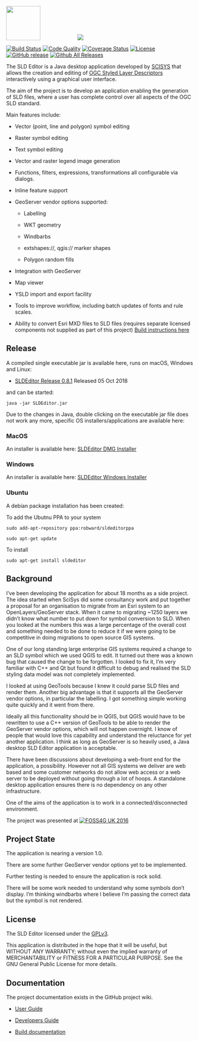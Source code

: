 <img src="https://github.com/robward-scisys/sldeditor/blob/master/doc/img/sldeditor-logo.png" height="92"><a href="http://gis.scisys.co.uk"><img src="http://www.scisys.co.uk/storage/template/img/logo-scisys.jpg" hspace="100"></a>

[![Build Status](https://img.shields.io/travis/robward-scisys/sldeditor/master.svg)](https://travis-ci.org/robward-scisys/sldeditor)
[![Code Quality](https://sonarcloud.io/api/project_badges/measure?project=robward-scisys_sldeditor&metric=alert_status)](https://sonarcloud.io/dashboard?id=robward-scisys_sldeditor)
[![Coverage Status](https://img.shields.io/coveralls/robward-scisys/sldeditor/master.svg)](https://coveralls.io/github/robward-scisys/sldeditor?branch=master)
[![License](https://img.shields.io/github/license/robward-scisys/sldeditor.svg)](https://github.com/robward-scisys/sldeditor/blob/master/LICENSE)
[![GitHub release](https://img.shields.io/github/release/robward-scisys/sldeditor.svg)](https://github.com/robward-scisys/sldeditor/releases/download/v0.8.0/SLDEditor.jar)
[![Github All Releases](https://img.shields.io/github/downloads/robward-scisys/sldeditor/total.svg)](https://github.com/robward-scisys/sldeditor/releases/download/v0.8.0/SLDEditor.jar)

The SLD Editor is a Java desktop application developed by [SCISYS](http://gis.scisys.co.uk) that allows the creation and editing of [OGC Styled Layer Descriptors](http://www.opengeospatial.org/standards/sld) interactively using a graphical user interface.<p>

The aim of the project is to develop an application enabling the generation of SLD files, where a user has complete control over all aspects of the OGC SLD standard.<p>
<p>

Main features include:

* Vector (point, line and polygon) symbol editing

* Raster symbol editing

* Text symbol editing

* Vector and raster legend image generation

* Functions, filters, expressions, transformations all configurable via dialogs.

* Inline feature support

* GeoServer vendor options supported:

  * Labelling

  * WKT geometry

  * Windbarbs

  * extshapes://, qgis:// marker shapes

  * Polygon random fills

* Integration with GeoServer

* Map viewer

* YSLD import and export facility

* Tools to improve workflow, including batch updates of fonts and rule scales.

* Ability to convert Esri MXD files to SLD files (requires separate licensed components not supplied as part of this project) [Build instructions here](https://github.com/robward-scisys/sldeditor/wiki/generatesld)

## Release

A compiled single executable jar is available here, runs on macOS, Windows and Linux:

* [SLDEditor Release 0.8.1](https://github.com/robward-scisys/sldeditor/releases/download/v0.8.1/SLDEditor.jar) Released 05 Oct 2018

and can be started:

    java -jar SLDEditor.jar

Due to the changes in Java, double clicking on the executable jar file does not work any more, specific OS installers/applications are available here:

### MacOS

An installer is available here: [SLDEditor DMG Installer](https://github.com/robward-scisys/sldeditor/releases/download/0.8.1/SLDEditor-Installer.dmg)

### Windows

An installer is available here: [SLDEditor Windows Installer](https://github.com/robward-scisys/sldeditor/releases/download/0.8.1/SLDEditor_installer.exe)

### Ubuntu

A debian package installation has been created:

To add the Ubutnu PPA to your system

    sudo add-apt-repository ppa:robward/sldeditorppa

    sudo apt-get update


To install

    sudo apt-get install sldeditor


## Background

I’ve been developing the application for about 18 months as a side project. The idea started when SciSys did some consultancy work and put together a proposal for an organisation to migrate from an Esri system to an OpenLayers/GeoServer stack. When it came to migrating ~1250 layers we didn’t know what number to put down for symbol conversion to SLD.  When you looked at the numbers this was a large percentage of the overall cost and something needed to be done to reduce it if we were going to be competitive in doing migrations to open source GIS systems.

One of our long standing large enterprise GIS systems required a change to an SLD symbol which we used QGIS to edit. It turned out there was a known bug that caused the change to be forgotten.  I looked to fix it, I’m very familiar with C++ and Qt but found it difficult to debug and realised the SLD styling data model was not completely implemented.

I looked at using GeoTools because I knew it could parse SLD files and render them. Another big advantage is that it supports all the GeoServer vendor options, in particular the labelling.  I got something simple working quite quickly and it went from there.

Ideally all this functionality should be in QGIS, but QGIS would have to be rewritten to use a C++ version of GeoTools to be able to render the GeoServer vendor options, which will not happen overnight.  I know of people that would love this capability and understand the reluctance for yet another application.  I think as long as GeoServer is so heavily used, a Java desktop SLD Editor application is acceptable.

There have been discussions about developing a web-front end for the application, a possibility. However not all GIS systems we deliver are web based and some customer networks do not allow web access or a web server to be deployed without going through a lot of hoops.  A standalone desktop application ensures there is no dependency on any other infrastructure.

One of the aims of the application is to work in a connected/disconnected environment.

The project was presented at [![FOSS4G UK 2016](http://uk.osgeo.org/foss4guk2016/images/foss4guk_2016_logo.png)](http://uk.osgeo.org/foss4guk2016/)

## Project State

The application is nearing a version 1.0.<p>

There are some further GeoServer vendor options yet to be implemented.

Further testing is needed to ensure the application is rock solid.

There will be some work needed to understand why some symbols don’t display. I’m thinking windbarbs where I believe I’m passing the correct data but the symbol is not rendered.

## License

The SLD Editor licensed under the [GPLv3](http://www.gnu.org/licenses/gpl-3.0.html).

This application is distributed in the hope that it will be useful, but WITHOUT ANY WARRANTY; without even the implied warranty of MERCHANTABILITY or FITNESS FOR A PARTICULAR PURPOSE.  See the GNU General Public License for more details.

## Documentation

The project documentation exists in the GitHub project wiki.

- [User Guide](https://github.com/robward-scisys/sldeditor/wiki/userguide)

- [Developers Guide](https://github.com/robward-scisys/sldeditor/wiki/devguide)

- [Build documentation](https://github.com/robward-scisys/sldeditor/wiki/build)
